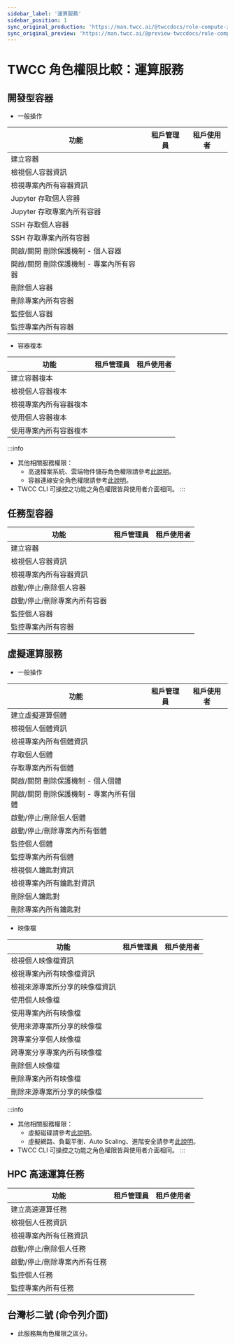 ```yaml
---
sidebar_label: '運算服務'
sidebar_position: 1
sync_original_production: 'https://man.twcc.ai/@twccdocs/role-compute-zh' 
sync_original_preview: 'https://man.twcc.ai/@preview-twccdocs/role-compute-zh'
---
```



# TWCC 角色權限比較：運算服務

## 開發型容器

- 一般操作

| 功能 | 租戶管理員 | 租戶使用者 |
| -------- | -------- | -------- |
|建立容器|<i class="fa fa-check" aria-hidden="true"></i>|<i class="fa fa-check" aria-hidden="true"></i>|
|檢視個人容器資訊|<i class="fa fa-check" aria-hidden="true"></i>|<i class="fa fa-check" aria-hidden="true"></i>|
|檢視專案內所有容器資訊|<i class="fa fa-check" aria-hidden="true"></i>|<i class="fa fa-times" aria-hidden="true"></i>|
|Jupyter 存取個人容器|<i class="fa fa-check" aria-hidden="true"></i>|<i class="fa fa-check" aria-hidden="true"></i>|
|Jupyter 存取專案內所有容器|<i class="fa fa-check" aria-hidden="true"></i>|<i class="fa fa-times" aria-hidden="true"></i>|
|SSH 存取個人容器|<i class="fa fa-check" aria-hidden="true"></i>|<i class="fa fa-check" aria-hidden="true"></i>|
|SSH 存取專案內所有容器|<i class="fa fa-times" aria-hidden="true"></i>|<i class="fa fa-times" aria-hidden="true"></i>|
|開啟/關閉 刪除保護機制 - 個人容器|<i class="fa fa-check" aria-hidden="true"></i>|<i class="fa fa-check" aria-hidden="true"></i>|
|開啟/關閉 刪除保護機制 - 專案內所有容器|<i class="fa fa-check" aria-hidden="true"></i>|<i class="fa fa-times" aria-hidden="true"></i>|
|刪除個人容器|<i class="fa fa-check" aria-hidden="true"></i>|<i class="fa fa-check" aria-hidden="true"></i>|
|刪除專案內所有容器|<i class="fa fa-check" aria-hidden="true"></i>|<i class="fa fa-times" aria-hidden="true"></i>|
|監控個人容器|<i class="fa fa-check" aria-hidden="true"></i>|<i class="fa fa-check" aria-hidden="true"></i>|
|監控專案內所有容器|<i class="fa fa-check" aria-hidden="true"></i>|<i class="fa fa-times" aria-hidden="true"></i>|

- 容器複本

| 功能 | 租戶管理員 | 租戶使用者 |
| -------- | -------- | -------- |
|建立容器複本|<i class="fa fa-check" aria-hidden="true"></i>|<i class="fa fa-check" aria-hidden="true"></i>|
|檢視個人容器複本|<i class="fa fa-check" aria-hidden="true"></i>|<i class="fa fa-check" aria-hidden="true"></i>
|檢視專案內所有容器複本|<i class="fa fa-times" aria-hidden="true"></i>|<i class="fa fa-times" aria-hidden="true"></i>|
|使用個人容器複本|<i class="fa fa-check" aria-hidden="true"></i>|<i class="fa fa-check" aria-hidden="true"></i>
|使用專案內所有容器複本|<i class="fa fa-check" aria-hidden="true"></i>|<i class="fa fa-check" aria-hidden="true"></i>|


:::info
- 其他相關服務權限：
    - 高速檔案系統、雲端物件儲存角色權限請參考[此說明](storage.md)。
    - 容器連線安全角色權限請參考[此說明](networking-security.md)。
- TWCC CLI 可操控之功能之角色權限皆與使用者介面相同。
:::


## 任務型容器


| 功能 | 租戶管理員 | 租戶使用者 |
| -------- | -------- | -------- |
|建立容器|<i class="fa fa-check" aria-hidden="true"></i>|<i class="fa fa-check" aria-hidden="true"></i>
|檢視個人容器資訊|<i class="fa fa-check" aria-hidden="true"></i>|<i class="fa fa-check" aria-hidden="true"></i>
|檢視專案內所有容器資訊|<i class="fa fa-check" aria-hidden="true"></i>|<i class="fa fa-times" aria-hidden="true"></i>|
|啟動/停止/刪除個人容器|<i class="fa fa-check" aria-hidden="true"></i>|<i class="fa fa-check" aria-hidden="true"></i>
|啟動/停止/刪除專案內所有容器|<i class="fa fa-check" aria-hidden="true"></i>|<i class="fa fa-times" aria-hidden="true"></i>|
|監控個人容器|<i class="fa fa-check" aria-hidden="true"></i>|<i class="fa fa-check" aria-hidden="true"></i>
|監控專案內所有容器|<i class="fa fa-check" aria-hidden="true"></i>|<i class="fa fa-times" aria-hidden="true"></i>|

## 虛擬運算服務

- 一般操作

| 功能 | 租戶管理員 | 租戶使用者 |
| -------- | -------- | -------- |
|建立虛擬運算個體|<i class="fa fa-check" aria-hidden="true"></i>|<i class="fa fa-check" aria-hidden="true"></i>
|檢視個人個體資訊|<i class="fa fa-check" aria-hidden="true"></i>|<i class="fa fa-check" aria-hidden="true"></i>
|檢視專案內所有個體資訊|<i class="fa fa-check" aria-hidden="true"></i>|<i class="fa fa-times" aria-hidden="true"></i>
|存取個人個體|<i class="fa fa-check" aria-hidden="true"></i>|<i class="fa fa-check" aria-hidden="true"></i>
|存取專案內所有個體|<i class="fa fa-times" aria-hidden="true"></i>|<i class="fa fa-times" aria-hidden="true"></i>
|開啟/關閉 刪除保護機制 - 個人個體|<i class="fa fa-check" aria-hidden="true"></i>|<i class="fa fa-check" aria-hidden="true"></i>|
|開啟/關閉 刪除保護機制 - 專案內所有個體|<i class="fa fa-check" aria-hidden="true"></i>|<i class="fa fa-times" aria-hidden="true"></i>|
|啟動/停止/刪除個人個體|<i class="fa fa-check" aria-hidden="true"></i>|<i class="fa fa-check" aria-hidden="true"></i>
|啟動/停止/刪除專案內所有個體|<i class="fa fa-check" aria-hidden="true"></i>|<i class="fa fa-times" aria-hidden="true"></i>
|監控個人個體|<i class="fa fa-check" aria-hidden="true"></i>|<i class="fa fa-check" aria-hidden="true"></i>
|監控專案內所有個體|<i class="fa fa-check" aria-hidden="true"></i>|<i class="fa fa-times" aria-hidden="true"></i>
|檢視個人鑰匙對資訊|<i class="fa fa-check" aria-hidden="true"></i>|<i class="fa fa-check" aria-hidden="true"></i>
|檢視專案內所有鑰匙對資訊|<i class="fa fa-times" aria-hidden="true"></i>|<i class="fa fa-times" aria-hidden="true"></i>
|刪除個人鑰匙對|<i class="fa fa-check" aria-hidden="true"></i>|<i class="fa fa-check" aria-hidden="true"></i>
|刪除專案內所有鑰匙對|<i class="fa fa-times" aria-hidden="true"></i>|<i class="fa fa-times" aria-hidden="true"></i>

- 映像檔

| 功能 | 租戶管理員 | 租戶使用者 |
| -------- | -------- | -------- |
|檢視個人映像檔資訊|<i class="fa fa-check" aria-hidden="true"></i>|<i class="fa fa-check" aria-hidden="true"></i>
|檢視專案內所有映像檔資訊|<i class="fa fa-check" aria-hidden="true"></i>|<i class="fa fa-times" aria-hidden="true"></i>
|檢視來源專案所分享的映像檔資訊|<i class="fa fa-check" aria-hidden="true"></i>|<i class="fa fa-times" aria-hidden="true"></i>
|使用個人映像檔|<i class="fa fa-check" aria-hidden="true"></i>|<i class="fa fa-check" aria-hidden="true"></i>
|使用專案內所有映像檔|<i class="fa fa-check" aria-hidden="true"></i>|<i class="fa fa-times" aria-hidden="true"></i>
|使用來源專案所分享的映像檔|<i class="fa fa-check" aria-hidden="true"></i>|<i class="fa fa-check" aria-hidden="true"></i>
|跨專案分享個人映像檔|<i class="fa fa-check" aria-hidden="true"></i>|<i class="fa fa-times" aria-hidden="true"></i>
|跨專案分享專案內所有映像檔|<i class="fa fa-check" aria-hidden="true"></i>|<i class="fa fa-times" aria-hidden="true"></i>
|刪除個人映像檔|<i class="fa fa-check" aria-hidden="true"></i>|<i class="fa fa-check" aria-hidden="true"></i>
|刪除專案內所有映像檔|<i class="fa fa-check" aria-hidden="true"></i>|<i class="fa fa-times" aria-hidden="true"></i>
|刪除來源專案所分享的映像檔|<i class="fa fa-check" aria-hidden="true"></i>|<i class="fa fa-times" aria-hidden="true"></i>

:::info
- 其他相關服務權限：
    - 虛擬磁碟請參考[此說明](storage.md#虛擬磁碟服務)。
    - 虛擬網路、負載平衡、Auto Scaling、進階安全請參考[此說明](storage.md)。
- TWCC CLI 可操控之功能之角色權限皆與使用者介面相同。
:::

## HPC 高速運算任務

| 功能 | 租戶管理員 | 租戶使用者 |
| -------- | -------- | -------- |
|建立高速運算任務|<i class="fa fa-check" aria-hidden="true"></i>|<i class="fa fa-check" aria-hidden="true"></i>
|檢視個人任務資訊|<i class="fa fa-check" aria-hidden="true"></i>|<i class="fa fa-check" aria-hidden="true"></i>
|檢視專案內所有任務資訊|<i class="fa fa-check" aria-hidden="true"></i>|<i class="fa fa-times" aria-hidden="true"></i>
|啟動/停止/刪除個人任務|<i class="fa fa-check" aria-hidden="true"></i>|<i class="fa fa-check" aria-hidden="true"></i>
|啟動/停止/刪除專案內所有任務|<i class="fa fa-check" aria-hidden="true"></i>|<i class="fa fa-times" aria-hidden="true"></i>
|監控個人任務|<i class="fa fa-check" aria-hidden="true"></i>|<i class="fa fa-check" aria-hidden="true"></i>
|監控專案內所有任務|<i class="fa fa-check" aria-hidden="true"></i>|<i class="fa fa-times" aria-hidden="true"></i>


## 台灣杉二號 (命令列介面)

- 此服務無角色權限之區分。